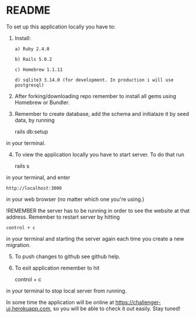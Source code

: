 # README


 To set up this application locally you have to:

 1. Install:  

		a) Ruby 2.4.0

		b) Rails 5.0.2

		c) Homebrew 1.1.11

		d) sqlite3 3.14.0 (for development. In production i will use postgresql)


2. After forking/downloading repo remember to install all gems using Homebrew or Bundler.

	
3. Remember to create database, add the schema and initialaze it by seed data, by running 

	
	rails db:setup 


in your terminal.

4. To view the application locally you have to start server. To do that run 


	rails s 


in your terminal, and enter 


	http://localhost:3000 


in your web browser (no matter which one you're using.)

	

!REMEMBER the server has to be running in order to see the website at that address. 
Remember to restart server by hitting 


	control + c 


in your terminal and starting the server again each time you create a new migration.

	
5. To push changes to github see github help.

6. To exit application remember to hit 


	control + c 


in your terminal to stop local server from running.

In some time the application will be online at https://challenger-uj.herokuapp.com, so you will be able to check it out easily. Stay tuned!
